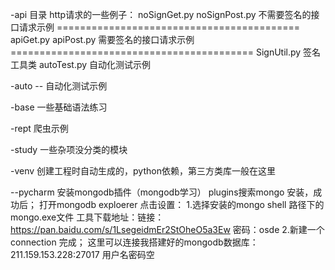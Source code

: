 -api 目录 http请求的一些例子：
          noSignGet.py
          noSignPost.py  不需要签名的接口请求示例
          ==========================================
          apiGet.py
          apiPost.py     需要签名的接口请求示例
          ==========================================
          SignUtil.py    签名工具类
          autoTest.py    自动化测试示例

-auto  -- 自动化测试示例

-base  一些基础语法练习

-rept  爬虫示例

-study 一些杂项没分类的模块

-venv  创建工程时自动生成的，python依赖，第三方类库一般在这里


--pycharm 安装mongodb插件（mongodb学习）
    plugins搜索mongo 安装，成功后；
    打开mongodb exploerer 点击设置：
    1.选择安装的mongo shell 路径下的mongo.exe文件  工具下载地址：链接：https://pan.baidu.com/s/1LsegeidmEr2StOheO5a3Ew 密码：osde
    2.新建一个connection 完成；  这里可以连接我搭建好的mongodb数据库：211.159.153.228:27017 用户名密码空
